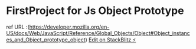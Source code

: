# FirstProject for Js Object Prototype
ref URL :(https://developer.mozilla.org/en-US/docs/Web/JavaScript/Reference/Global_Objects/Object#Object_instances_and_Object_prototype_object)
[Edit on StackBlitz ⚡️](https://stackblitz.com/edit/objectprototype)
